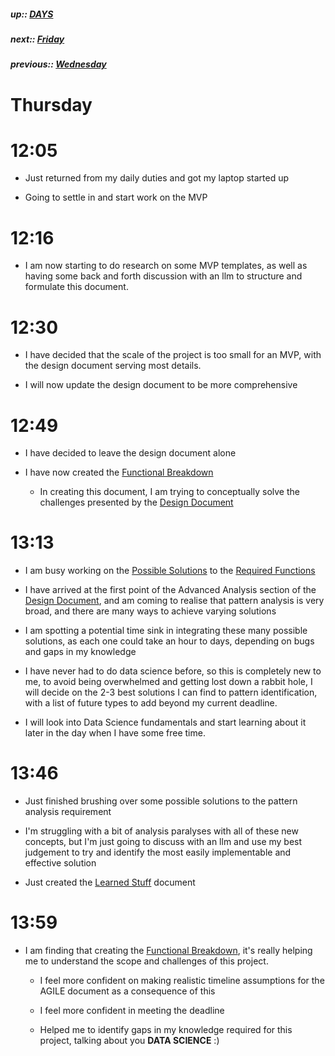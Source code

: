 ##### up:: [DAYS](../mocs/days.md)

##### next:: [Friday](./30Sept2023.md)

##### previous:: [Wednesday](./28Sept2023.md)

# Thursday

# 12:05

- Just returned from my daily duties and got my laptop started up

- Going to settle in and start work on the MVP

# 12:16

- I am now starting to do research on some MVP templates, as well as having some back and forth discussion with an llm to structure and formulate this document.

# 12:30

- I have decided that the scale of the project is too small for an MVP, with the design document serving most details.

- I will now update the design document to be more comprehensive

# 12:49

- I have decided to leave the design document alone

- I have now created the [Functional Breakdown](../documents/functional_breakdown.md)
  
  - In creating this document, I am trying to conceptually solve the challenges presented by the [Design Document](../documents/design_document.md)

# 13:13

- I am busy working on the [Possible Solutions](../documents/functional_breakdown/possible_solutions.md) to the [Required Functions](../documents/functional_breakdown/required_functions.md)

- I have arrived at the first point of the Advanced Analysis section of the [Design Document](../documents/design_document.md), and am coming to realise that pattern analysis is very broad, and there are many ways to achieve varying solutions

- I am spotting a potential time sink in integrating these many possible solutions, as each one could take an hour to days, depending on bugs and gaps in my knowledge

- I have never had to do data science before, so this is completely new to me, to avoid being overwhelmed and getting lost down a rabbit hole, I will decide on the 2-3 best solutions I can find to pattern identification, with a list of future types to add beyond my current deadline. 

- I will look into Data Science fundamentals and start learning about it later in the day when I have some free time.

# 13:46

- Just finished brushing over some possible solutions to the pattern analysis requirement

- I'm struggling with a bit of analysis paralyses with all of these new concepts, but I'm just going to discuss with an llm and use my best judgement to try and identify the most easily implementable and effective solution

- Just created the [Learned Stuff](../sentiments/learned_stuff.md) document

# 13:59

- I am finding that creating the [Functional Breakdown](../documents/functional_breakdown.md), it's really helping me to understand the scope and challenges of this project.
  
  - I feel more confident on making realistic timeline assumptions for the AGILE document as a consequence of this 
  
  - I feel more confident in meeting the deadline
  
  - Helped me to identify gaps in my knowledge required for this project, talking about you **DATA SCIENCE** :)